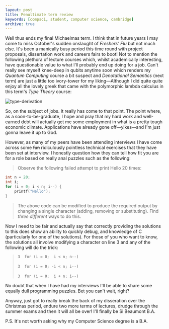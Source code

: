 ```yaml
---
layout: post
title: Penultimate term review
keywords: [compsci, student, computer science, cambridge]
archive: true
---
```


Well thus ends my final Michaelmas term. I think that in future years I may
come to miss October's sudden onslaught of _Freshers' Flu_ but not much else.
It's been a manically busy period this time round with project proposals,
dissertation work and careers fairs to boot! Not to mention the following
plethora of lecture courses which, whilst academically interesting, have
questionable value to what I'll probably end up doing for a job. Can't really
see myself knee-deep in qubits anytime soon which renders my _Quantum
Computing_ course a bit suspect and _Denotational Semantics_ (next term) are
just a little too ivory-tower for my liking—Although I did quite quite enjoy
all the lovely greek that came with the polymorphic lambda calculus in this
term's _Type Theory_ course:

![type-derivation](http://static.tumblr.com/tsta8sv/p6Glvn3xm/types.png)

So, on the subject of jobs. It really has come to that point. The point where,
as a soon-to-be-graduate, I hope and pray that my hard work and well-earned
debt will actually get me some employment in what is a pretty tough economic
climate. Applications have already gone off—yikes—and I'm just gonna leave it
up to God.

However, as many of my peers have been attending interviews I have come across
some <strike>fun</strike> ridiculously pointless technical exercises that they
have been set at interview. I honestly question how they can tell how fit you
are for a role based on really anal puzzles such as the following:

> Observe the following failed attempt to print Hello 20 times:

```c
int n = 20;
int i;
for (i = 0; i < n; i--) {
    printf("Hello");
}
```

> The above code can be modified to produce the required output by changing a
> single character (adding, removing or substituting). Find _three different_
> ways to do this.

Now I need to be fair and actually say that correctly providing the solutions
to this does show an ability to quickly debug, and knowledge of C (particularly
for one of the solutions). For those of you who want to know, the solutions all
involve modifying a character on line 3 and any of the following will do the
trick:

<blockquote>
<code>3  for (i = 0;  i &lt; n; n--)</code><br><br>
<code>3  for (i = 0; -i &lt; n; i--)</code><br><br>
<code>3  for (i = 0;  i + n; i--)</code>
</blockquote>

No doubt that when I have had my interviews I'll be able to share some equally
dull programming puzzles. Bet you can't wait, right?

Anyway, just got to really break the back of my disseration over the Christmas
period, endure two more terms of lectures, drudge through the summer exams and
then it will all be over! I'll finally be Si Beaumont B.A.

P.S. It's not worth asking why my Computer Science degree is a B.A.
